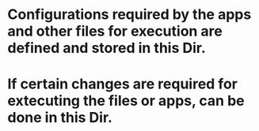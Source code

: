 # Configurations required by the apps and other files for execution are defined and stored in this Dir.
# If certain changes are required for extecuting the files or apps, can be done in this Dir.